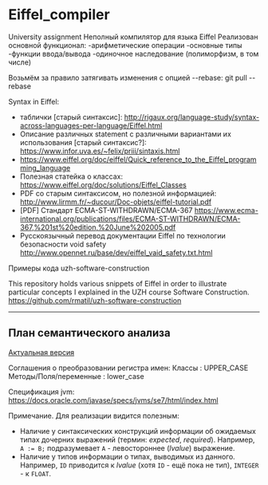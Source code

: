 # Eiffel_compiler
University assignment
Неполный компилятор для языка Eiffel
Реализован основной функционал:
-арифметические операции
-основные типы
-функции ввода/вывода
-одиночное наследование (полиморфизм, в том числе)

Возьмём за правило затягивать изменения с опцией --rebase:
git pull --rebase

Syntax in Eiffel:
- таблички [старый синтаксис]: http://rigaux.org/language-study/syntax-across-languages-per-language/Eiffel.html
- Описание различных statement с различными вариантами их использования [старый синтаксис?]: https://www.infor.uva.es/~felix/priii/sintaxis.html
- https://www.eiffel.org/doc/eiffel/Quick_reference_to_the_Eiffel_programming_language
- Полезная статейка о классах: https://www.eiffel.org/doc/solutions/Eiffel_Classes
- PDF со старым синтаксисом, но полезной информацией: http://www.lirmm.fr/~ducour/Doc-objets/eiffel-tutorial.pdf
- [PDF] Стандарт ECMA-ST-WITHDRAWN/ECMA-367 https://www.ecma-international.org/publications/files/ECMA-ST-WITHDRAWN/ECMA-367,%201st%20edition,%20June%202005.pdf
- Русскоязычный перевод документации Eiffel по технологии безопасности void safety http://www.opennet.ru/base/dev/eiffel_vaid_safety.txt.html


Примеры кода uzh-software-construction

This repository holds various snippets of Eiffel in order to illustrate particular concepts I explained in the UZH course Software Construction.
https://github.com/rmatil/uzh-software-construction

---

## План семантического анализа ##
[Актуальная версия](https://docs.google.com/document/d/1D-gCdS3YgGxxdEQcVWEHZuipn_IHiS1_ANfpnq0YQLo/edit?usp=sharing)

Соглашения о преобразовании регистра имен:
Классы : UPPER_CASE
Методы/Поля/переменные : lower_case

Спецификация jvm: https://docs.oracle.com/javase/specs/jvms/se7/html/index.html

Примечание. Для реализации видится полезным:
 - Наличие у синтаксических конструкций информации об ожидаемых типах дочерних выражений (термин: *expected*, *required*). Например, `A := B;` подразумевает `A` - левостороннее (*lvalue*) выражение.
 - Наличие у типов информации о типах, выводимых из данного. Например, `ID` приводится к *lvalue* (хотя `ID` - ещё пока не тип), `INTEGER` - к `FLOAT`.
